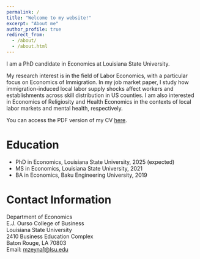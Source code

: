 ```yaml
---
permalink: /
title: "Welcome to my website!"
excerpt: "About me"
author_profile: true
redirect_from: 
  - /about/
  - /about.html
---
```


I am a PhD candidate in Economics at Louisiana State University. 

My research interest is in the field of Labor Economics, with a particular focus on Economics of Immigration. In my job market paper, I study how immigration-induced local labor supply shocks affect workers and establishments across skill distribution in US counties. I am also interested in Economics of Religiosity and Health Economics in the contexts of local labor markets and mental health, respectively.

You can access the PDF version of my CV [here](/files/Murad_Zeynalli_CV.pdf).

Education
======
* PhD in Economics, Louisiana State University, 2025 (expected)
* MS in Economics, Louisiana State University, 2021
* BA in Economics, Baku Engineering University, 2019

Contact Information
======

Department of Economics  
E.J. Ourso College of Business  
Louisiana State University  
2410 Business Education Complex  
Baton Rouge, LA 70803  
Email: [mzeyna1@lsu.edu](mailto:mzeyna1@lsu.edu)
